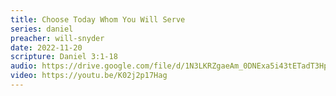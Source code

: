 ```yaml
---
title: Choose Today Whom You Will Serve
series: daniel
preacher: will-snyder
date: 2022-11-20
scripture: Daniel 3:1-18
audio: https://drive.google.com/file/d/1N3LKRZgaeAm_0DNExa5i43tETadT3Hpz/view
video: https://youtu.be/K02j2p17Hag
---
```


